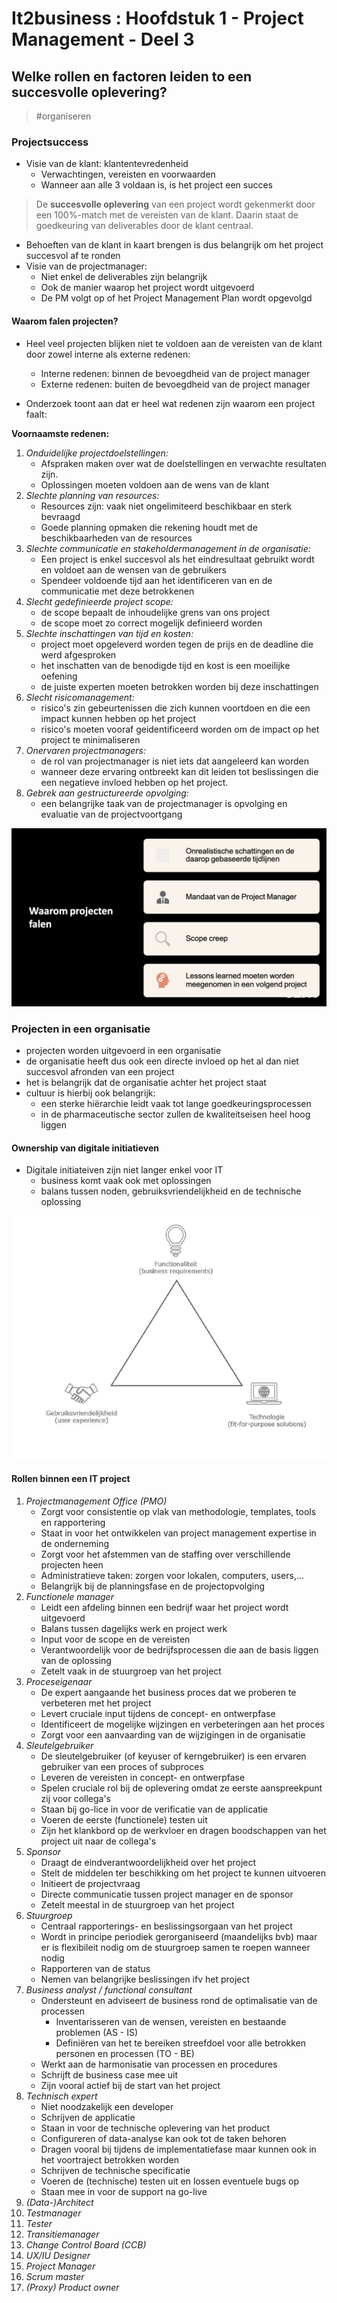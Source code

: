 # It2business : Hoofdstuk 1 - Project Management - Deel 3

## Welke rollen en factoren leiden to een succesvolle oplevering? 

>#organiseren

### Projectsuccess

- Visie van de klant: klantentevredenheid
  - Verwachtingen, vereisten en voorwaarden
  - Wanneer aan alle 3 voldaan is, is het project een succes
  
> De **succesvolle oplevering** van een project wordt gekenmerkt door een 100%-match met de vereisten van de klant. Daarin staat de goedkeuring van deliverables door de klant centraal.

- Behoeften van de klant in kaart brengen is dus belangrijk om het project succesvol af te ronden
- Visie van de projectmanager:
  - Niet enkel de deliverables zijn belangrijk
  - Ook de manier waarop het project wordt uitgevoerd
  - De PM volgt op of het Project Management Plan wordt opgevolgd

#### Waarom falen projecten?

- Heel veel projecten blijken niet te voldoen aan de vereisten van de klant door zowel interne als externe redenen:
  - Interne redenen: binnen de bevoegdheid van de project manager
  - Externe redenen: buiten de bevoegdheid van de project manager

- Onderzoek toont aan dat er heel wat redenen zijn waarom een project faalt:
  
**Voornaamste redenen:**

1. *Onduidelijke projectdoelstellingen:*
   - Afspraken maken over wat de doelstellingen en verwachte resultaten zijn.
   - Oplossingen moeten voldoen aan de wens van de klant
2. *Slechte planning van resources:*
   - Resources zijn: vaak niet ongelimiteerd beschikbaar en sterk bevraagd
   - Goede planning opmaken die rekening houdt met de beschikbaarheden van de resources
3. *Slechte communicatie en stakeholdermanagement in de organisatie:*
   - Een project is enkel succesvol als het eindresultaat gebruikt wordt en voldoet aan de wensen van de gebruikers
   - Spendeer voldoende tijd aan het identificeren van en de communicatie met deze betrokkenen
4. *Slecht gedefinieerde project scope:*
   - de scope bepaalt de inhoudelijke grens van ons project
   - de scope moet zo correct mogelijk definieerd worden
5. *Slechte inschattingen van tijd en kosten:*
   - project moet opgeleverd worden tegen de prijs en de deadline die werd afgesproken
   - het inschatten van de benodigde tijd en kost is een moeilijke oefening
   - de juiste experten moeten betrokken worden bij deze inschattingen
6. *Slecht risicomanagement:*
   - risico's zin gebeurtenissen die zich kunnen voortdoen en die een impact kunnen hebben op het project
   - risico's moeten vooraf geidentificeerd worden om de impact op het project te minimaliseren
7. *Onervaren projectmanagers:*
   - de rol van projectmanager is niet iets dat aangeleerd kan worden
   - wanneer deze ervaring ontbreekt kan dit leiden tot beslissingen die een negatieve invloed hebben op het project.
8. *Gebrek aan gestructureerde opvolging:*
   - een belangrijke taak van de projectmanager is opvolging en evaluatie van de projectvoortgang

![alt text](image.png)

### Projecten in een organisatie

- projecten worden uitgevoerd in een organisatie
- de organisatie heeft dus ook een directe invloed op het al dan niet succesvol afronden van een project
- het is belangrijk dat de organisatie achter het project staat
- cultuur is hierbij ook belangrijk:
  - een sterke hiërarchie leidt vaak tot lange goedkeuringsprocessen
  - in de pharmaceutische sector zullen de kwaliteitseisen heel hoog liggen
  
#### Ownership van digitale initiatieven

- Digitale initiateiven zijn niet langer enkel voor IT
  - business komt vaak ook met oplossingen
  - balans tussen noden, gebruiksvriendelijkheid en de technische oplossing

![alt text](image-2.png)

#### Rollen binnen een IT project

1. *Projectmanagement Office (PMO)*
   - Zorgt voor consistentie op vlak van methodologie, templates, tools en rapportering
   - Staat in voor het ontwikkelen van project management expertise in de onderneming
   - Zorgt voor het afstemmen van de staffing over verschillende projecten heen
   - Administratieve taken: zorgen voor lokalen, computers, users,...
   - Belangrijk bij de planningsfase en de projectopvolging
2. *Functionele manager*
   - Leidt een afdeling binnen een bedrijf waar het project wordt uitgevoerd
   - Balans tussen dagelijks werk en project werk
   - Input voor de scope en de vereisten
   - Verantwoordelijk voor de bedrijfsprocessen die aan de basis liggen van de oplossing
   - Zetelt vaak in de stuurgroep van het project
3. *Proceseigenaar*
   - De expert aangaande het business proces dat we proberen te verbeteren met het project
   - Levert cruciale input tijdens de concept- en ontwerpfase
   - Identificeert de mogelijke wijzingen en verbeteringen aan het proces
   - Zorgt voor een aanvaarding van de wijzigingen in de organisatie
4. *Sleutelgebruiker*
   - De sleutelgebruiker (of keyuser of kerngebruiker) is een ervaren gebruiker van een proces of subproces
   - Leveren de vereisten in concept- en ontwerpfase
   - Spelen cruciale rol bij de oplevering omdat ze eerste aanspreekpunt zij voor collega's
   - Staan bij go-lice in voor de verificatie van de applicatie
   - Voeren de eerste (functionele) testen uit
   - Zijn het klankbord op de werkvloer en dragen boodschappen van het project uit naar de collega's
5. *Sponsor*
   - Draagt de eindverantwoordelijkheid over het project
   - Stelt de middelen ter beschikking om het project te kunnen uitvoeren
   - Initieert de projectvraag
   - Directe communicatie tussen project manager en de sponsor
   - Zetelt meestal in de stuurgroep van het project
6. *Stuurgroep*
   - Centraal rapporterings- en beslissingsorgaan van het project
   - Wordt in principe periodiek gerorganiseerd (maandelijks bvb) maar er is flexibileit nodig om de stuurgroep samen te roepen wanneer nodig
   - Rapporteren van de status
   - Nemen van belangrijke beslissingen ifv het project
7. *Business analyst / functional consultant*
   - Ondersteunt en adviseert de business rond de optimalisatie van de processen
     - Inventarisseren van de wensen, vereisten en bestaande problemen (AS - IS)
     - Definiëren van het te bereiken streefdoel voor alle betrokken personen en processen (TO - BE)
   - Werkt aan de harmonisatie van processen en procedures
   - Schrijft de business case mee uit
   - Zijn vooral actief bij de start van het project
8. *Technisch expert*
   - Niet noodzakelijk een developer
   - Schrijven de applicatie
   - Staan in voor de technische oplevering van het product
   - Configureren of data-analyse kan ook tot de taken behoren
   - Dragen vooral bij tijdens de implementatiefase maar kunnen ook in het voortraject betrokken worden
   - Schrijven de technische specificatie
   - Voeren de (technische) testen uit en lossen eventuele bugs op
   - Staan mee in voor de support na go-live
9.  *(Data-)Architect*
10. *Testmanager*
11. *Tester*
12. *Transitiemanager*
13. *Change Control Board (CCB)*
14. *UX/IU Designer*
15. *Project Manager*
16. *Scrum master*
17. *(Proxy) Product owner*